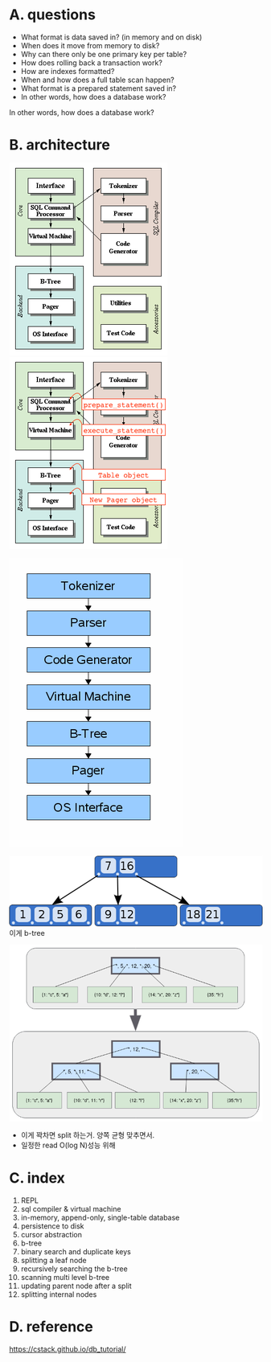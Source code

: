 # A. questions

- What format is data saved in? (in memory and on disk)
- When does it move from memory to disk?
- Why can there only be one primary key per table?
- How does rolling back a transaction work?
- How are indexes formatted?
- When and how does a full table scan happen?
- What format is a prepared statement saved in?
- In other words, how does a database work?

In other words, how does a database work?


# B. architecture 
![](./images/sqlite2.gif)
![](./images/sqlite3.gif)

![](./images/sqlite1.gif)

![](./images/sqlite4.png)
이게 b-tree

![](./images/sqlite5.png)
- 이게 꽉차면 split 하는거. 양쪽 균형 맞추면서. 
- 일정한 read O(log N)성능 위해



# C. index 

1. REPL
2. sql compiler & virtual machine 
3. in-memory, append-only, single-table database
4. persistence to disk
5. cursor abstraction 
6. b-tree 
7. binary search and duplicate keys
8. splitting a leaf node
9. recursively searching the b-tree
10. scanning multi level b-tree
11. updating parent node after a split
12. splitting internal nodes



# D. reference
https://cstack.github.io/db_tutorial/
